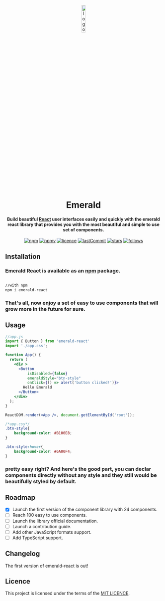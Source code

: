 <!-- markdownlint-disable-next-line -->
<div align="center">
  <img src="https://user-images.githubusercontent.com/35573892/157494134-d811db26-78e9-4316-94c4-b30fc88f7b44.png" alt="logo" width="15%" />
</div>

<h1 align="center"> Emerald </h1>

<div align="center">
  
#### Build beautiful [React](https://reactjs.org/) user interfaces easily and quickly with the emerald react library that provides you with the most beautiful and simple to use set of components.
  
[![npm](https://img.shields.io/npm/dw/emerald-react)](https://www.npmjs.com/package/emerald-react)
[![npmv](https://img.shields.io/npm/v/emerald-react)](https://www.npmjs.com/package/emerald-react)
[![licence](https://img.shields.io/npm/l/emerald-react)](https://www.npmjs.com/package/emerald-react)
[![lastCommit](https://img.shields.io/github/last-commit/TheX-ByAaron/Emerald-react-lib)](https://github.com/TheX-ByAaron/Emerald-react-lib)
[![stars](https://img.shields.io/github/stars/TheX-ByAaron/Emerald-react-lib?style=social)](https://github.com/TheX-ByAaron/Emerald-react-lib)
[![follows](https://img.shields.io/github/followers/TheX-ByAaron?style=social)](https://github.com/TheX-ByAaron)
  
</div>

## Installation
### Emerald React is available as an [npm](https://www.npmjs.com/package/emerald-react) package.
```sh

//with npm
npm i emerald-react
```
### That's all, now enjoy a set of easy to use components that will grow more in the future for sure.

## Usage
```jsx
//app.js
import { Button } from 'emerald-react'
import './app.css';

function App() {
  return (
    <div >
      <Button 
          isDisabled={false}
          emeraldStyle="btn-style"
          onClick={() => alert('button clicked!')}>
        Hello Emerald
      </Button>
    </div>
  );
}

ReactDOM.render(<App />, document.getElementById('root'));
```

```css
/*app.css*/
.btn-style{
    background-color: #B100E8;
}

.btn-style:hover{
    background-color: #6A00F4;
}
```
### pretty easy right? And here's the good part, you can declar components directly without any style and they still would be beautifully styled by default. 

## Roadmap

- [x] Launch the first version of the component library with 24 components.
- [ ] Reach 100 easy to use components.
- [ ] Launch the library official documentation.
- [ ] Launch a contribution guide.
- [ ] Add other JavaScript formats support.
- [ ] Add TypeScript support.

## Changelog
The first version of emerald-react is out!

## Licence
This project is licensed under the terms of the [MIT LICENCE](https://github.com/TheX-ByAaron/Emerald-react-lib/LICENCE).
